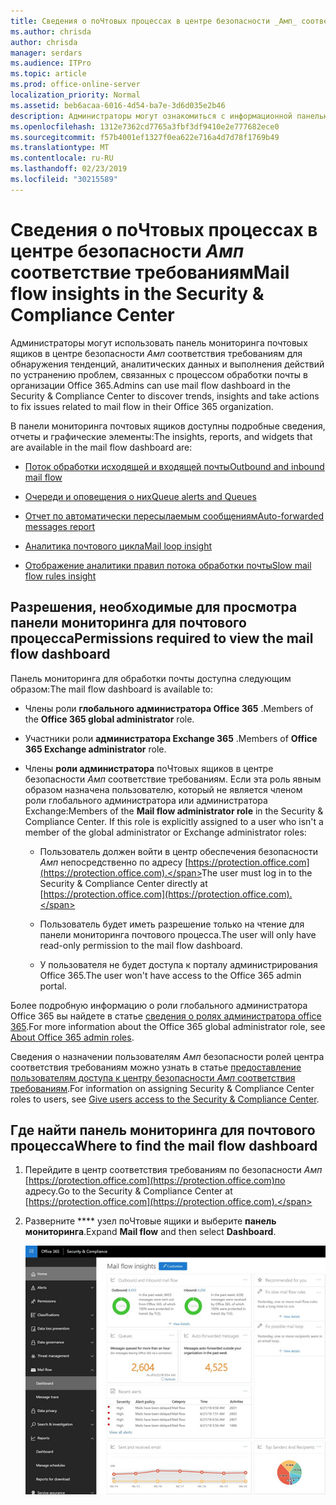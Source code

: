 ```yaml
---
title: Сведения о поЧтовых процессах в центре безопасности _Амп_ соответствие требованиям
ms.author: chrisda
author: chrisda
manager: serdars
ms.audience: ITPro
ms.topic: article
ms.prod: office-online-server
localization_priority: Normal
ms.assetid: beb6acaa-6016-4d54-ba7e-3d6d035e2b46
description: Администраторы могут ознакомиться с информационной панелью почтовых ящиков в центре безопасности _Амп_ соответствие требованиям.
ms.openlocfilehash: 1312e7362cd7765a3fbf3df9410e2e777682ece0
ms.sourcegitcommit: f57b4001ef1327f0ea622e716a4d7d78f1769b49
ms.translationtype: MT
ms.contentlocale: ru-RU
ms.lasthandoff: 02/23/2019
ms.locfileid: "30215589"
---
```

# <a name="mail-flow-insights-in-the-security--compliance-center"></a><span data-ttu-id="c544f-103">Сведения о поЧтовых процессах в центре безопасности _Амп_ соответствие требованиям</span><span class="sxs-lookup"><span data-stu-id="c544f-103">Mail flow insights in the Security & Compliance Center</span></span>

<span data-ttu-id="c544f-104">Администраторы могут использовать панель мониторинга почтовых ящиков в центре безопасности _Амп_ соответствия требованиям для обнаружения тенденций, аналитических данных и выполнения действий по устранению проблем, связанных с процессом обработки почты в организации Office 365.</span><span class="sxs-lookup"><span data-stu-id="c544f-104">Admins can use mail flow dashboard in the Security & Compliance Center to discover trends, insights and take actions to fix issues related to mail flow in their Office 365 organization.</span></span>

<span data-ttu-id="c544f-105">В панели мониторинга почтовых ящиков доступны подробные сведения, отчеты и графические элементы:</span><span class="sxs-lookup"><span data-stu-id="c544f-105">The insights, reports, and widgets that are available in the mail flow dashboard are:</span></span>

- [<span data-ttu-id="c544f-106">Поток обработки исходящей и входящей почты</span><span class="sxs-lookup"><span data-stu-id="c544f-106">Outbound and inbound mail flow</span></span>](mfi-outbound-and-inbound-mail-flow.md)

- [<span data-ttu-id="c544f-107">Очереди и оповещения о них</span><span class="sxs-lookup"><span data-stu-id="c544f-107">Queue alerts and Queues</span></span>](mfi-queue-alerts-and-queues.md)

- [<span data-ttu-id="c544f-108">Отчет по автоматически пересылаемым сообщениям</span><span class="sxs-lookup"><span data-stu-id="c544f-108">Auto-forwarded messages report</span></span>](mfi-auto-forwarded-messages-report.md)

- [<span data-ttu-id="c544f-109">Аналитика почтового цикла</span><span class="sxs-lookup"><span data-stu-id="c544f-109">Mail loop insight</span></span>](mfi-mail-loop-insight.md)

- [<span data-ttu-id="c544f-110">Отображение аналитики правил потока обработки почты</span><span class="sxs-lookup"><span data-stu-id="c544f-110">Slow mail flow rules insight</span></span>](mfi-slow-mail-flow-rules-insight.md)

## <a name="permissions-required-to-view-the-mail-flow-dashboard"></a><span data-ttu-id="c544f-111">Разрешения, необходимые для просмотра панели мониторинга для почтового процесса</span><span class="sxs-lookup"><span data-stu-id="c544f-111">Permissions required to view the mail flow dashboard</span></span>

<span data-ttu-id="c544f-112">Панель мониторинга для обработки почты доступна следующим образом:</span><span class="sxs-lookup"><span data-stu-id="c544f-112">The mail flow dashboard is available to:</span></span>

- <span data-ttu-id="c544f-113">Члены роли **глобального администратора Office 365** .</span><span class="sxs-lookup"><span data-stu-id="c544f-113">Members of the **Office 365 global administrator** role.</span></span>

- <span data-ttu-id="c544f-114">Участники роли **администратора Exchange 365** .</span><span class="sxs-lookup"><span data-stu-id="c544f-114">Members of **Office 365 Exchange administrator** role.</span></span>

- <span data-ttu-id="c544f-p101">Члены **роли администратора** поЧтовых ящиков в центре безопасности _Амп_ соответствие требованиям. Если эта роль явным образом назначена пользователю, который не является членом роли глобального администратора или администратора Exchange:</span><span class="sxs-lookup"><span data-stu-id="c544f-p101">Members of the **Mail flow administrator role** in the Security & Compliance Center. If this role is explicitly assigned to a user who isn't a member of the global administrator or Exchange administrator roles:</span></span>

  - <span data-ttu-id="c544f-117">Пользователь должен войти в центр обеспечения безопасности _Амп_ непосредственно по адресу [https://protection.office.com](https://protection.office.com).</span><span class="sxs-lookup"><span data-stu-id="c544f-117">The user must log in to the Security & Compliance Center directly at [https://protection.office.com](https://protection.office.com).</span></span>

  - <span data-ttu-id="c544f-118">Пользователь будет иметь разрешение только на чтение для панели мониторинга почтового процесса.</span><span class="sxs-lookup"><span data-stu-id="c544f-118">The user will only have read-only permission to the mail flow dashboard.</span></span>

  - <span data-ttu-id="c544f-119">У пользователя не будет доступа к порталу администрирования Office 365.</span><span class="sxs-lookup"><span data-stu-id="c544f-119">The user won't have access to the Office 365 admin portal.</span></span>

<span data-ttu-id="c544f-120">Более подробную информацию о роли глобального администратора Office 365 вы найдете в статье [сведения о ролях администратора office 365](https://support.office.com/article/da585eea-f576-4f55-a1e0-87090b6aaa9d).</span><span class="sxs-lookup"><span data-stu-id="c544f-120">For more information about the Office 365 global administrator role, see [About Office 365 admin roles](https://support.office.com/article/da585eea-f576-4f55-a1e0-87090b6aaa9d).</span></span>

<span data-ttu-id="c544f-121">Сведения о назначении пользователям _Амп_ безопасности ролей центра соответствия требованиям можно узнать в статье [предоставление пользователям доступа к центру безопасности _Амп_ соответствия требованиям](https://support.office.com/article/2cfce2c8-20c5-47f9-afc4-24b059c1bd76).</span><span class="sxs-lookup"><span data-stu-id="c544f-121">For information on assigning Security & Compliance Center roles to users, see [Give users access to the Security & Compliance Center](https://support.office.com/article/2cfce2c8-20c5-47f9-afc4-24b059c1bd76).</span></span>

## <a name="where-to-find-the-mail-flow-dashboard"></a><span data-ttu-id="c544f-122">Где найти панель мониторинга для почтового процесса</span><span class="sxs-lookup"><span data-stu-id="c544f-122">Where to find the mail flow dashboard</span></span>

1. <span data-ttu-id="c544f-123">Перейдите в центр соответствия требованиям по безопасности _Амп_ [https://protection.office.com](https://protection.office.com)по адресу.</span><span class="sxs-lookup"><span data-stu-id="c544f-123">Go to the Security & Compliance Center at [https://protection.office.com](https://protection.office.com).</span></span>

2. <span data-ttu-id="c544f-124">Разверните \*\*\*\* узел поЧтовые ящики и выберите **панель мониторинга**.</span><span class="sxs-lookup"><span data-stu-id="c544f-124">Expand **Mail flow** and then select **Dashboard**.</span></span>

   ![Панель мониторинга "почтовые потоки" в центре безопасности Office 365 _Амп_ соответствие требованиям](media/f32f5c0a-ea32-4e47-a477-d070405d4ae8.png)
